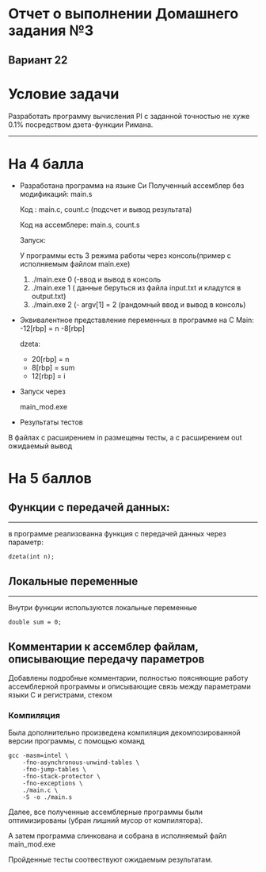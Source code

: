 # **Отчет о выполнении Домашнего задания №3**

## Вариант 22

# Условие задачи

Разработать программу вычисления PI с заданной точностью не хуже 0.1% посредством дзета-функции Римана.

---

# На 4 балла

- Разработана программа на языке Си
Полученный ассемблер без модификаций: main.s
    
    Код : main.c, count.c (подсчет и вывод результата)
    
    Код на ассемблере: main.s, count.s
    
    Запуск: 
    
    У программы есть 3 режима работы через консоль(пример с исполняемым файлом main.exe)
    
    1. ./main.exe 0 (-ввод и вывод в консоль
    2. ./main.exe 1 ( данные беруться из файла input.txt и кладутся в output.txt)
    3. ./main.exe 2 (- argv[1] = 2 (рандомный ввод и вывод в консоль)
- Эквивалентное представление переменных в программе на С
Main: 
-12[rbp] = n
-8[rbp]
    
    dzeta:
    - 20[rbp] = n
    - 8[rbp] = sum
    - 12[rbp] = i
    
- Запуск через
    
    main_mod.exe
    
- Результаты тестов

В файлах с расширением in размещены тесты, а с расширением out ожидаемый вывод

# На 5 баллов

## Функции с передачей данных:

---

в программе реализованна функция с передачей данных через параметр:

```
dzeta(int n);
```

## Локальные переменные

---

Внутри функции используются локальные переменные
```
double sum = 0;
```


## Комментарии к ассемблер файлам, описывающие передачу параметров

Добавлены подробные комментарии, полностью поясняющие работу ассемблерной программы и описывающие связь между параметрами языки C и регистрами, стеком

### Компиляция

Была дополнительно произведена компиляция декомпозированной версии программы, с помощью команд

```
gcc -masm=intel \
    -fno-asynchronous-unwind-tables \
    -fno-jump-tables \
    -fno-stack-protector \
    -fno-exceptions \
    ./main.c \
    -S -o ./main.s
```

Далее, все полученные ассемблерные программы были оптимизированы (убран лишний мусор от компилятора).

А затем программа слинкована и собрана в исполняемый файл
main_mod.exe

Пройденные тесты соотвествуют ожидаемым результатам.